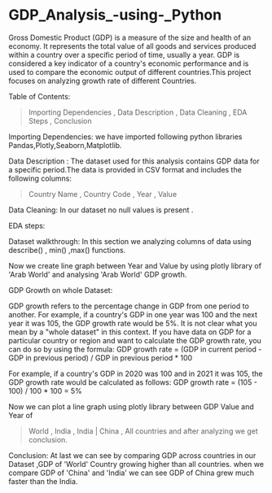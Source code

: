 # GDP_Analysis_-using-_Python
Gross Domestic Product (GDP) is a measure of the size and health of an economy. It represents the total value of all goods and services produced within a country over a specific period of time, usually a year. GDP is considered a key indicator of a country's economic performance and is used to compare the economic output of different countries.This project focuses on analyzing growth rate of different Countries.


Table of Contents:
> Importing Dependencies ,
> Data Description ,
> Data Cleaning ,
> EDA Steps ,
> Conclusion 

Importing Dependencies:
we have imported following python libraries Pandas,Plotly,Seaborn,Matplotlib.

Data Description :
The dataset used for this analysis contains GDP data for a specific period.The data is provided in CSV format and includes the following columns:
> Country Name ,
> Country Code  ,
> Year  ,
> Value

Data Cleaning:
In our dataset no null values is present .

EDA steps:

Dataset walkthrough: 
In this section we analyzing columns of data using describe() , min() ,max() functions.

Now we create line graph  between Year and Value by using plotly library of 'Arab World' and analysing 'Arab World' GDP growth.

GDP Growth on whole Dataset:

GDP growth refers to the percentage change in GDP from one period to another. For example, if a country's GDP in one year was 100 and the next year it was 105, the GDP growth rate would be 5%.
It is not clear what you mean by a "whole dataset" in this context. If you have data on GDP for a particular country or region and want to calculate the GDP growth rate, you can do so by using the formula:
GDP growth rate = (GDP in current period - GDP in previous period) / GDP in previous period * 100

For example, if a country's GDP in 2020 was 100 and in 2021 it was 105, the GDP growth rate would be calculated as follows:
GDP growth rate = (105 - 100) / 100 * 100 = 5%

Now we can plot a line graph using plotly library between GDP Value and Year of
> World ,
> India ,
>  India | China ,
>  All countries
and after analyzing we get conclusion.

Conclusion: 
 At last we can see by comparing GDP across countries in our Dataset ,GDP of 'World' Country growing higher than all countries. when we compare GDP of 'China' and 'India' we can see GDP of China grew much faster than the India.
 




 




